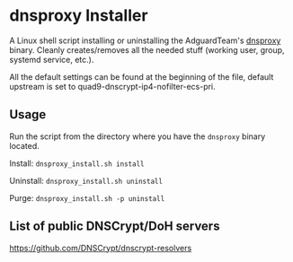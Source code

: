 # dnsproxy Installer

A Linux shell script installing or uninstalling the AdguardTeam's [dnsproxy](https://github.com/AdguardTeam/dnsproxy) binary. Cleanly creates/removes all the needed stuff (working user, group, systemd service, etc.).

All the default settings can be found at the beginning of the file, default upstream is set to quad9-dnscrypt-ip4-nofilter-ecs-pri.

## Usage

Run the script from the directory where you have the `dnsproxy` binary located.

Install: `dnsproxy_install.sh install`

Uninstall: `dnsproxy_install.sh uninstall`

Purge: `dnsproxy_install.sh -p uninstall`

## List of public DNSCrypt/DoH servers

https://github.com/DNSCrypt/dnscrypt-resolvers
